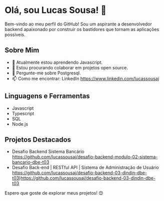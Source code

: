  # Olá, sou Lucas Sousa! 👋

Bem-vindo ao meu perfil do GitHub! Sou um aspirante a desenvolvedor backend apaixonado por construir os bastidores que tornam as aplicações possíveis.

## Sobre Mim

- 🌱 Atualmente estou aprendendo Javascript.
- 👯 Estou procurando colaborar em projetos open source.
- 💬 Pergunte-me sobre Postgresql.
- 📫 Como me encontrar: LinkedIn https://www.linkedin.com/lucassousaj

## Linguagens e Ferramentas

- Javascript
- Typescript
- SQL
- Node.js
  
## Projetos Destacados

- Desafio Backend Sistema Bancário https://github.com/lucassousaj/desafio-backend-modulo-02-sistema-bancario-dbe-t03
- Desafio Back-end |  RESTful API | Sistema de Administração de Usuário https://github.com/lucassousaj/desafio-backend-03-dindin-dbe-t03)https://github.com/lucassousaj/desafio-backend-03-dindin-dbe-t03

Espero que goste de explorar meus projetos! 😊
